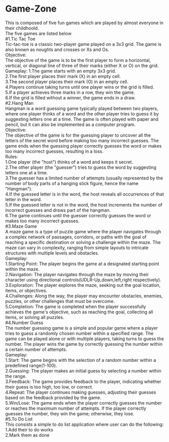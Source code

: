 # Game-Zone
This is composed of five fun games which are played by almost everyone in their childhoold.<br />
The five games are listed below<br />
#1.Tic Tac Toe
<br />
Tic-tac-toe is a classic two-player game played on a 3x3 grid. The game is also known as noughts and crosses or Xs and Os.
<br />
Objective:<br />
The objective of the game is to be the first player to form a horizontal, vertical, or diagonal line of three of their marks (either X or O) on the grid.<br />
Gameplay:
1.The game starts with an empty 3x3 grid.<br />
2.The first player places their mark (X) in an empty cell.<br />
3.The second player places their mark (O) in an empty cell.<br />
4.Players continue taking turns until one player wins or the grid is filled.<br />
5.If a player achieves three marks in a row, they win the game.<br />
6.If the grid is filled without a winner, the game ends in a draw.<br />
#2.Hang Man<br />
Hangman is a word guessing game typically played between two players, where one player thinks of a word and the other player tries to guess it by suggesting letters one at a time. The game is often played with paper and pencil, but it can also be implemented as a computer program.
<br />
Objective:<br />
The objective of the game is for the guessing player to uncover all the letters of the secret word before making too many incorrect guesses. The game ends when the guessing player correctly guesses the word or makes too many incorrect guesses, resulting in a loss.
<br />
Rules:<br />
1.One player (the "host") thinks of a word and keeps it secret.<br />
2.The other player (the "guesser") tries to guess the word by suggesting letters one at a time.<br />
3.The guesser has a limited number of attempts (usually represented by the number of body parts of a hanging stick figure, hence the name "Hangman").<br />
4.If the guessed letter is in the word, the host reveals all occurrences of that letter in the word.<br />
5.If the guessed letter is not in the word, the host increments the number of incorrect guesses and draws part of the hangman.<br />
6.The game continues until the guesser correctly guesses the word or makes too many incorrect guesses.<br />
#3.Maze Game<br />
A maze game is a type of puzzle game where the player navigates through a complex network of passages, corridors, or paths with the goal of reaching a specific destination or solving a challenge within the maze. The maze can vary in complexity, ranging from simple layouts to intricate structures with multiple levels and obstacles.<br />
Gameplay:<br />
1.Starting Point: The player begins the game at a designated starting point within the maze.<br />
2.Navigation: The player navigates through the maze by moving their character using directional controls(UDLR-Up,down,left,right respectively).<br />
3.Exploration: The player explores the maze, seeking out the goal location, items, or objectives.<br />
4.Challenges: Along the way, the player may encounter obstacles, enemies, puzzles, or other challenges that must be overcome.<br />
5.Completion: The game is completed when the player successfully achieves the game's objective, such as reaching the goal, collecting all items, or solving all puzzles.<br />
#4.Number Guess<br />
The number guessing game is a simple and popular game where a player tries to guess a randomly chosen number within a specified range. The game can be played alone or with multiple players, taking turns to guess the number. The player wins the game by correctly guessing the number within a certain number of attempts.<br />
Gameplay:<br />
1.Start: The game begins with the selection of a random number within a predefined range(1-100).<br />
2.Guessing: The player makes an initial guess by selecting a number within the range.<br />
3.Feedback: The game provides feedback to the player, indicating whether their guess is too high, too low, or correct.<br />
4.Repeat: The player continues making guesses, adjusting their guesses based on the feedback provided by the game.<br />
5.Win/Lose: The game ends when the player correctly guesses the number or reaches the maximum number of attempts. If the player correctly guesses the number, they win the game; otherwise, they lose.<br />
#5.To Do List<br />
This consists a simple to do list application where user can do the following:<br />
1.Add their to do works<br /> 
2.Mark them as done<br />